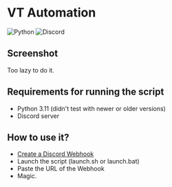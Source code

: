 # VT Automation

![Python](https://img.shields.io/badge/python-3670A0?style=for-the-badge&logo=python&logoColor=ffdd54) ![Discord](https://img.shields.io/badge/Discord-%235865F2.svg?style=for-the-badge&logo=discord&logoColor=white)

## Screenshot

Too lazy to do it.

## Requirements for running the script

- Python 3.11 (didn't test with newer or older versions)
- Discord server

## How to use it?

- [Create a Discord Webhook](https://support.discord.com/hc/en-us/articles/228383668-Intro-to-Webhooks)
- Launch the script (launch.sh or launch.bat)
- Paste the URL of the Webhook
- Magic.
